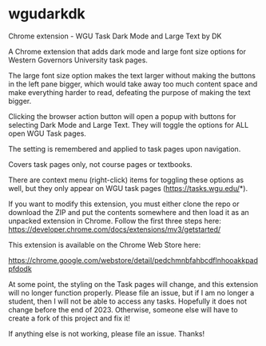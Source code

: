 # wgudarkdk
 Chrome extension - WGU Task Dark Mode and Large Text by DK
 
 A Chrome extension that adds dark mode and large font size options for Western Governors University task pages.

 The large font size option makes the text larger without making the buttons in the left pane bigger, which would take away too much content space and make everything harder to read, defeating the purpose of making the text bigger.

 Clicking the browser action button will open a popup with buttons for selecting Dark Mode and Large Text. They will toggle the options for ALL open WGU Task pages.

 The setting is remembered and applied to task pages upon navigation.

 Covers task pages only, not course pages or textbooks.

 There are context menu (right-click) items for toggling these options as well, but they only appear on WGU task pages (https://tasks.wgu.edu/*).

 If you want to modify this extension, you must either clone the repo or download the ZIP and put the contents somewhere and then load it as an unpacked extension in Chrome. Follow the first three steps here: https://developer.chrome.com/docs/extensions/mv3/getstarted/
 
 This extension is available on the Chrome Web Store here:
 
 https://chrome.google.com/webstore/detail/pedchmnbfahbcdflnhooakkpadpfdodk

 At some point, the styling on the Task pages will change, and this extension will no longer function properly. Please file an issue, but if I am no longer a student, then I will not be able to access any tasks. Hopefully it does not change before the end of 2023. Otherwise, someone else will have to create a fork of this project and fix it!

 If anything else is not working, please file an issue. Thanks!
